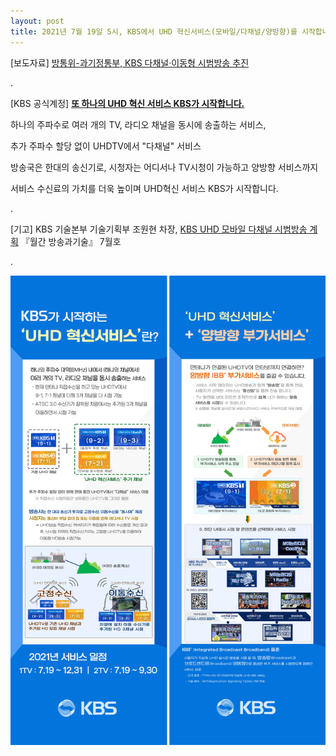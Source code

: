 ```yaml
---
layout: post
title: 2021년 7월 19일 5시, KBS에서 UHD 혁신서비스(모바일/다채널/양방향)를 시작합니다.
---
```


[보도자료] [방통위-과기정통부, KBS 다채널·이동형 시범방송 추진](https://www.korea.kr/news/pressReleaseView.do?newsId=156462337&pWise=main&pWiseMain=C2)


.


[KBS 공식계정] [**또 하나의 UHD 혁신 서비스 KBS가 시작합니다.**](https://youtu.be/OE92X3yupd0)

하나의 주파수로 여러 개의 TV, 라디오 채널을 동시에 송출하는 서비스,

추가 주파수 할당 없이 UHDTV에서 "다채널" 서비스  

방송국은 한대의 송신기로, 시청자는 어디서나 TV시청이 가능하고 양방향 서비스까지 

서비스 수신료의 가치를 더욱 높이며 UHD혁신 서비스 KBS가 시작합니다.


.


[기고] KBS 기술본부 기술기획부 조원현 차장, [KBS UHD 모바일 다채널 시범방송 계획](http://journal.kobeta.com/%ea%b8%b0%ea%b3%a0-kbs-uhd-%eb%aa%a8%eb%b0%94%ec%9d%bc-%eb%8b%a4%ec%b1%84%eb%84%90-%ec%8b%9c%eb%b2%94%eb%b0%a9%ec%86%a1-%ea%b3%84%ed%9a%8d/) 『월간 방송과기술』 7월호

.

![그림](/images/UHD_MMS_MOBILE.jpg)
